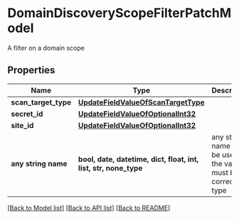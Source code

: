 # DomainDiscoveryScopeFilterPatchModel

A filter on a domain scope

## Properties
Name | Type | Description | Notes
------------ | ------------- | ------------- | -------------
**scan_target_type** | [**UpdateFieldValueOfScanTargetType**](UpdateFieldValueOfScanTargetType.md) |  | [optional] 
**secret_id** | [**UpdateFieldValueOfOptionalInt32**](UpdateFieldValueOfOptionalInt32.md) |  | [optional] 
**site_id** | [**UpdateFieldValueOfOptionalInt32**](UpdateFieldValueOfOptionalInt32.md) |  | [optional] 
**any string name** | **bool, date, datetime, dict, float, int, list, str, none_type** | any string name can be used but the value must be the correct type | [optional]

[[Back to Model list]](../README.md#documentation-for-models) [[Back to API list]](../README.md#documentation-for-api-endpoints) [[Back to README]](../README.md)


